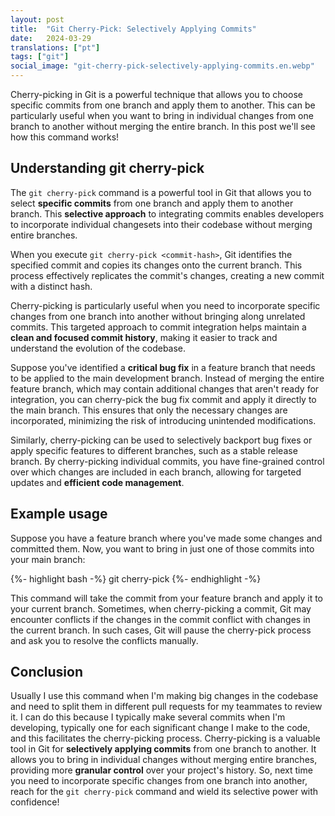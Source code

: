 ```yaml
---
layout: post
title:  "Git Cherry-Pick: Selectively Applying Commits"
date:   2024-03-29
translations: ["pt"]
tags: ["git"]
social_image: "git-cherry-pick-selectively-applying-commits.en.webp"
---
```


<p class="intro"><span class="dropcap">C</span>herry-picking in Git is a powerful technique that allows you to choose specific commits from one branch and apply them to another. This can be particularly useful when you want to bring in individual changes from one branch to another without merging the entire branch. In this post we'll see how this command works!</p>

## Understanding git cherry-pick
The `git cherry-pick` command is a powerful tool in Git that allows you to select **specific commits** from one branch and apply them to another branch. This **selective approach** to integrating commits enables developers to incorporate individual changesets into their codebase without merging entire branches.

When you execute `git cherry-pick <commit-hash>`, Git identifies the specified commit and copies its changes onto the current branch. This process effectively replicates the commit's changes, creating a new commit with a distinct hash.

Cherry-picking is particularly useful when you need to incorporate specific changes from one branch into another without bringing along unrelated commits. This targeted approach to commit integration helps maintain a **clean and focused commit history**, making it easier to track and understand the evolution of the codebase.

Suppose you've identified a **critical bug fix** in a feature branch that needs to be applied to the main development branch. Instead of merging the entire feature branch, which may contain additional changes that aren't ready for integration, you can cherry-pick the bug fix commit and apply it directly to the main branch. This ensures that only the necessary changes are incorporated, minimizing the risk of introducing unintended modifications.

Similarly, cherry-picking can be used to selectively backport bug fixes or apply specific features to different branches, such as a stable release branch. By cherry-picking individual commits, you have fine-grained control over which changes are included in each branch, allowing for targeted updates and **efficient code management**.

## Example usage
Suppose you have a feature branch where you've made some changes and committed them. Now, you want to bring in just one of those commits into your main branch:

{%- highlight bash -%}
git cherry-pick <commit-hash>
{%- endhighlight -%}

This command will take the commit from your feature branch and apply it to your current branch. Sometimes, when cherry-picking a commit, Git may encounter conflicts if the changes in the commit conflict with changes in the current branch. In such cases, Git will pause the cherry-pick process and ask you to resolve the conflicts manually.

## Conclusion
Usually I use this command when I'm making big changes in the codebase and need to split them in different pull requests for my teammates to review it. I can do this because I typically make several commits when I'm developing, typically one for each significant change I make to the code, and this facilitates the cherry-picking process. Cherry-picking is a valuable tool in Git for **selectively applying commits** from one branch to another. It allows you to bring in individual changes without merging entire branches, providing more **granular control** over your project's history. So, next time you need to incorporate specific changes from one branch into another, reach for the `git cherry-pick` command and wield its selective power with confidence!